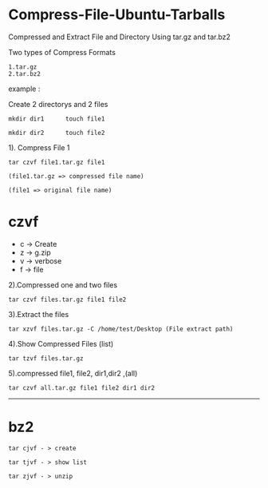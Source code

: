 # Compress-File-Ubuntu-Tarballs
Compressed and Extract File and Directory Using tar.gz and tar.bz2

Two types of Compress Formats

    1.tar.gz
    2.tar.bz2
    
example :

Create 2 directorys and 2 files

    mkdir dir1      touch file1
  
    mkdir dir2      touch file2


1). Compress File 1

    tar czvf file1.tar.gz file1
    
    (file1.tar.gz => compressed file name)
    
    (file1 => original file name)
    
    
# czvf

* c -> Create
* z -> g.zip
* v -> verbose
* f -> file


2).Compressed one and two files 
  
    tar czvf files.tar.gz file1 file2
    
3).Extract the files

    tar xzvf files.tar.gz -C /home/test/Desktop (File extract path)
    
4).Show Compressed Files (list)

    tar tzvf files.tar.gz
  
5).compressed file1, file2, dir1,dir2 ,(all)

    tar czvf all.tar.gz file1 file2 dir1 dir2 
    

-----------------------------------------------------------------------------------
# bz2

    tar cjvf - > create

    tar tjvf - > show list

    tar zjvf - > unzip
  




